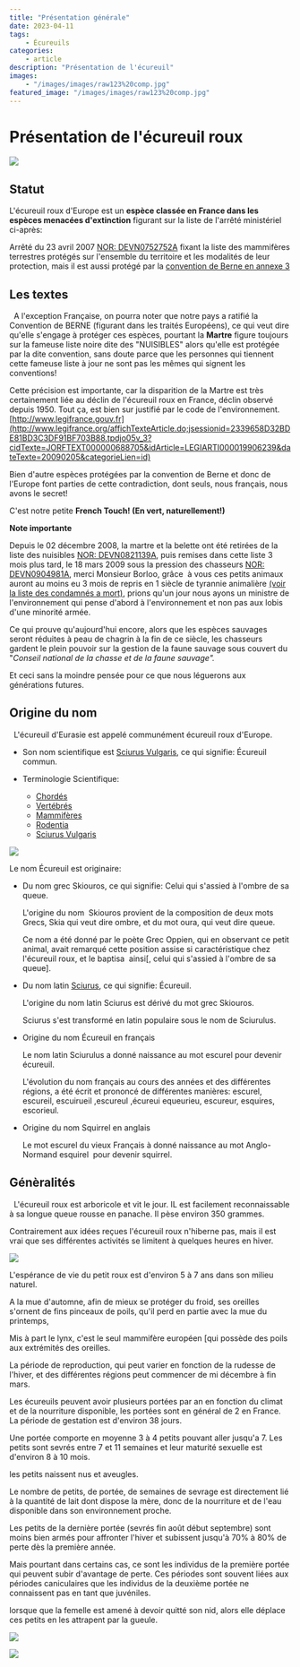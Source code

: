```yaml
---
title: "Présentation générale"
date: 2023-04-11
tags: 
    - Écureuils
categories:
    - article
description: "Présentation de l'écureuil"
images:
    - "/images/images/raw123%20comp.jpg"
featured_image: "/images/images/raw123%20comp.jpg"
---
```


# Présentation de l'écureuil roux

![](/images/images/raw123%20comp.jpg)


## Statut 

L'écureuil roux d'Europe est un **espèce classée en France dans les espèces menacées d'extinction** figurant sur la liste de l'arrêté ministériel ci-après:  

Arrêté du 23 avril 2007 [NOR: DEVN0752752A](http://admi.net/jo/20070510/DEVN0752752A.html) fixant la liste des mammifères terrestres protégés sur l'ensemble du territoire et les modalités de leur protection, mais il est aussi protégé par la [convention de Berne en annexe 3](http://conventions.coe.int/Treaty/fr/Treaties/Html/104.htm)

## Les textes
  
A l'exception Française, on pourra noter que notre pays a ratifié la Convention de BERNE (figurant dans les traités Européens), ce qui veut dire qu'elle s'engage à protéger ces espèces, pourtant la **Martre** figure toujours sur la fameuse liste noire dite des "NUISIBLES" alors qu'elle est protégée par la dite convention, sans doute parce que les personnes qui tiennent cette fameuse liste à jour ne sont pas les mêmes qui signent les conventions! 

Cette précision est importante, car la disparition de la Martre est très certainement liée au déclin de l'écureuil roux en France, déclin observé depuis 1950. Tout ça, est bien sur justifié par le code de l'environnement. [http://www.legifrance.gouv.fr](http://www.legifrance.org/affichTexteArticle.do;jsessionid=2339658D32BDE81BD3C3DF91BF703B88.tpdjo05v_3?cidTexte=JORFTEXT000000688705&idArticle=LEGIARTI000019906239&dateTexte=20090205&categorieLien=id) 

Bien d'autre espèces protégées par la convention de Berne et donc de l'Europe font parties de cette contradiction, dont seuls, nous français, nous avons le secret! 

C'est notre petite **French Touch! (En vert, naturellement!)** 

**Note importante**

Depuis le 02 décembre 2008, la martre et la belette ont été retirées de la liste des nuisibles [NOR: DEVN0821139A](http://textes.droit.org/JORF/2008/12/11/0288/0015/), puis remises dans cette liste 3 mois plus tard, le 18 mars 2009 sous la pression des chasseurs [NOR: DEVN0904981A](http://www.legifrance.com/affichTexte.do?cidTexte=JORFTEXT000020414085),  merci Monsieur Borloo, grâce  à vous ces petits animaux auront au moins eu 3 mois de repris en 1 siècle de tyrannie animalière [(voir la liste des condamnés a mort)](http://www.legifrance.com/affichTexteArticle.do;jsessionid=73BF73F3A5297B2CEAECDE204AB94704.tpdjo17v_1?cidTexte=JORFTEXT000000688705&idArticle=LEGIARTI000020416169&dateTexte=20090710&categorieLien=id), prions qu'un jour nous ayons un ministre de l'environnement qui pense d'abord à l'environnement et non pas aux lobis d'une minorité armée.

Ce qui prouve qu'aujourd'hui encore, alors que les espèces sauvages seront réduites à peau de chagrin à la fin de ce siècle, les chasseurs gardent le plein pouvoir sur la gestion de la faune sauvage sous couvert du "*Conseil national de la chasse et de la faune sauvage".*

Et ceci sans la moindre pensée pour ce que nous léguerons aux générations futures. 


## Origine du nom 
  
L'écureuil d'Eurasie est appelé communément écureuil roux d'Europe. 

- Son nom scientifique est  [Sciurus Vulgaris](http://fr.wikipedia.org/wiki/Sciurus_vulgaris), ce qui signifie: Écureuil commun.

- Terminologie Scientifique:
  - [Chordés](http://www.termsciences.fr/-/Index/Rechercher/Classique/Naviguer/Resultats/?idt=TE.185986&lng=fr&aTree=selectionner)
  - [Vertébrés](http://www.termsciences.fr/-/Index/Rechercher/Classique/Naviguer/Resultats/?idt=TE.177285&lng=fr&aTree=selectionner)
  - [Mammifères](http://www.termsciences.fr/-/Index/Rechercher/Classique/Naviguer/Resultats/?idt=TE.184774&lng=fr&aTree=selectionner)
  - [Rodentia](http://www.termsciences.fr/-/Index/Rechercher/Classique/Naviguer/Resultats/?idt=TE.6098&lng=fr&aTree=selectionner)
  - [Sciurus Vulgaris](http://fr.wikipedia.org/wiki/Sciurus_vulgaris)

![](/images/presenta/DSC08751+.jpg) 

Le nom Écureuil est originaire: 

- Du nom grec Skiouros, ce qui signifie: Celui qui s'assied à l'ombre de sa queue.

    L'origine du nom  Skiouros provient de la composition de deux mots Grecs, Skia qui veut dire ombre, et du mot oura, qui veut dire queue. 

    Ce nom a été donné par le poète Grec Oppien, qui en observant ce petit animal, avait remarqué cette position assise si caractéristique chez l'écureuil roux, et le baptisa  ainsi[, celui qui s'assied à l'ombre de sa queue]. 

- Du nom latin [Sciurus](http://fr.wikipedia.org/wiki/Sciurus_vulgaris "Sciurus vulgaris"), ce qui signifie: Écureuil. 

    L'origine du nom latin Sciurus est dérivé du mot grec Skiouros. 

    Sciurus s'est transformé en latin populaire sous le nom de Sciurulus. 

- Origine du nom Écureuil en français 

    Le nom latin Sciurulus a donné naissance au mot escurel pour devenir écureuil. 

    L'évolution du nom français au cours des années et des différentes régions, a été écrit et prononcé de différentes manières: escurel, escureil, escuirueil ,escureul ,écureui equeurieu, escureur, esquires, escorieul. 

- Origine du nom Squirrel en anglais 

    Le mot escurel du vieux Français à donné naissance au mot Anglo-Normand esquirel  pour devenir squirrel. 


## Génèralités 
  
L'écureuil roux est arboricole et vit le jour. IL est facilement reconnaissable à sa longue queue rousse en panache. Il pèse environ 350 grammes.  

Contrairement aux idées reçues l'écureuil roux n'hiberne pas, mais il est vrai que ses différentes activités se limitent à quelques heures en hiver. 

![](/images/presenta/DSC03249.jpg) 

L'espérance de vie du petit roux est d'environ 5 à 7 ans dans son milieu naturel. 

A la mue d'automne, afin de mieux se protéger du froid, ses oreilles s'ornent de fins pinceaux de poils, qu'il perd en partie avec la mue du printemps,  

Mis à part le lynx, c'est le seul mammifère européen [qui possède des poils aux extrémités des oreilles.

La période de reproduction, qui peut varier en fonction de la rudesse de l'hiver, et des différentes régions peut commencer de mi décembre à fin mars. 

Les écureuils peuvent avoir plusieurs portées par an en fonction du climat et de la nourriture disponible, les portées sont en général de 2 en France.  La période de gestation est d'environ 38 jours. 

Une portée comporte en moyenne 3 à 4 petits pouvant aller jusqu'a 7. Les petits sont sevrés entre 7 et 11 semaines et leur maturité sexuelle est d'environ 8 à 10 mois. 

les petits naissent nus et aveugles. 

Le nombre de petits, de portée, de semaines de sevrage est directement lié à la quantité de lait dont dispose la mère, donc de la nourriture et de l'eau disponible dans son environnement proche. 

Les petits de la dernière portée (sevrés fin août début septembre) sont moins bien armés pour affronter l'hiver et subissent jusqu'à 70% à 80% de perte dès la première année. 

Mais pourtant dans certains cas, ce sont les individus de la première portée qui peuvent subir d'avantage de perte. Ces périodes sont souvent liées aux périodes caniculaires que les individus de la deuxième portée ne connaissent pas en tant que juvéniles. 

lorsque que la femelle est amené à devoir quitté son nid, alors elle déplace ces petits en les attrapent par la gueule. 

![](P1070607.JPG) 

![](P1070604.JPG) 

